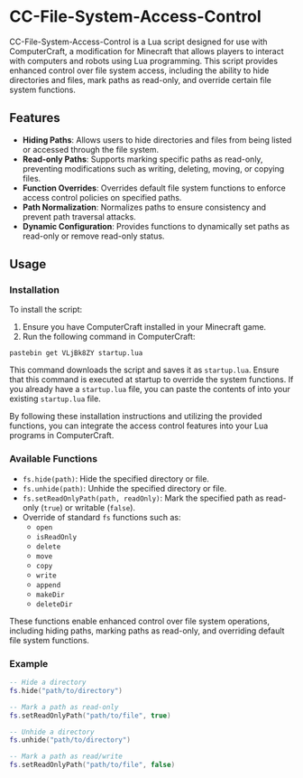 # CC-File-System-Access-Control

CC-File-System-Access-Control is a Lua script designed for use with ComputerCraft, a modification for Minecraft that allows players to interact with computers and robots using Lua programming. This script provides enhanced control over file system access, including the ability to hide directories and files, mark paths as read-only, and override certain file system functions.

## Features

- **Hiding Paths**: Allows users to hide directories and files from being listed or accessed through the file system.
- **Read-only Paths**: Supports marking specific paths as read-only, preventing modifications such as writing, deleting, moving, or copying files.
- **Function Overrides**: Overrides default file system functions to enforce access control policies on specified paths.
- **Path Normalization**: Normalizes paths to ensure consistency and prevent path traversal attacks.
- **Dynamic Configuration**: Provides functions to dynamically set paths as read-only or remove read-only status.

## Usage

### Installation

To install the script:

1. Ensure you have ComputerCraft installed in your Minecraft game.
2. Run the following command in ComputerCraft:

```
pastebin get VLjBk8ZY startup.lua
```

This command downloads the script and saves it as `startup.lua`. Ensure that this command is executed at startup to override the system functions. If you already have a `startup.lua` file, you can paste the contents of into your existing `startup.lua` file.

By following these installation instructions and utilizing the provided functions, you can integrate the access control features into your Lua programs in ComputerCraft.

### Available Functions

- `fs.hide(path)`: Hide the specified directory or file.
- `fs.unhide(path)`: Unhide the specified directory or file.
- `fs.setReadOnlyPath(path, readOnly)`: Mark the specified path as read-only (`true`) or writable (`false`).
- Override of standard `fs` functions such as:
  - `open`
  - `isReadOnly`
  - `delete`
  - `move`
  - `copy`
  - `write`
  - `append`
  - `makeDir`
  - `deleteDir`

These functions enable enhanced control over file system operations, including hiding paths, marking paths as read-only, and overriding default file system functions.

### Example

```lua
-- Hide a directory
fs.hide("path/to/directory")

-- Mark a path as read-only
fs.setReadOnlyPath("path/to/file", true)

-- Unhide a directory
fs.unhide("path/to/directory")

-- Mark a path as read/write
fs.setReadOnlyPath("path/to/file", false)

